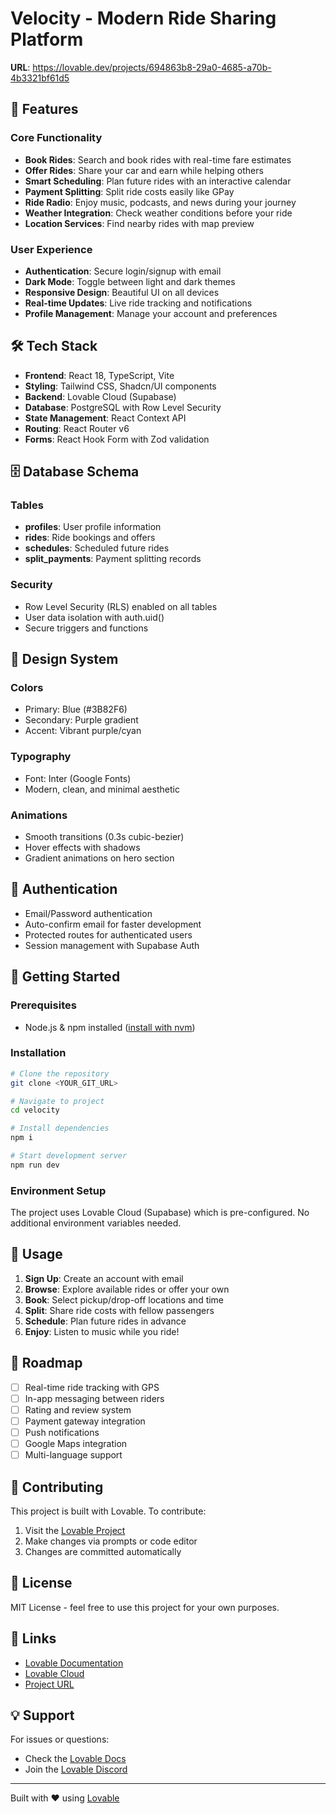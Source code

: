 # Velocity - Modern Ride Sharing Platform

**URL**: https://lovable.dev/projects/694863b8-29a0-4685-a70b-4b3321bf61d5

## 🚀 Features

### Core Functionality
- **Book Rides**: Search and book rides with real-time fare estimates
- **Offer Rides**: Share your car and earn while helping others
- **Smart Scheduling**: Plan future rides with an interactive calendar
- **Payment Splitting**: Split ride costs easily like GPay
- **Ride Radio**: Enjoy music, podcasts, and news during your journey
- **Weather Integration**: Check weather conditions before your ride
- **Location Services**: Find nearby rides with map preview

### User Experience
- **Authentication**: Secure login/signup with email
- **Dark Mode**: Toggle between light and dark themes
- **Responsive Design**: Beautiful UI on all devices
- **Real-time Updates**: Live ride tracking and notifications
- **Profile Management**: Manage your account and preferences

## 🛠 Tech Stack

- **Frontend**: React 18, TypeScript, Vite
- **Styling**: Tailwind CSS, Shadcn/UI components
- **Backend**: Lovable Cloud (Supabase)
- **Database**: PostgreSQL with Row Level Security
- **State Management**: React Context API
- **Routing**: React Router v6
- **Forms**: React Hook Form with Zod validation

## 🗄️ Database Schema

### Tables
- **profiles**: User profile information
- **rides**: Ride bookings and offers
- **schedules**: Scheduled future rides
- **split_payments**: Payment splitting records

### Security
- Row Level Security (RLS) enabled on all tables
- User data isolation with auth.uid()
- Secure triggers and functions

## 🎨 Design System

### Colors
- Primary: Blue (#3B82F6)
- Secondary: Purple gradient
- Accent: Vibrant purple/cyan

### Typography
- Font: Inter (Google Fonts)
- Modern, clean, and minimal aesthetic

### Animations
- Smooth transitions (0.3s cubic-bezier)
- Hover effects with shadows
- Gradient animations on hero section

## 🔐 Authentication

- Email/Password authentication
- Auto-confirm email for faster development
- Protected routes for authenticated users
- Session management with Supabase Auth

## 🚦 Getting Started

### Prerequisites
- Node.js & npm installed ([install with nvm](https://github.com/nvm-sh/nvm))

### Installation

```sh
# Clone the repository
git clone <YOUR_GIT_URL>

# Navigate to project
cd velocity

# Install dependencies
npm i

# Start development server
npm run dev
```

### Environment Setup
The project uses Lovable Cloud (Supabase) which is pre-configured. No additional environment variables needed.

## 📱 Usage

1. **Sign Up**: Create an account with email
2. **Browse**: Explore available rides or offer your own
3. **Book**: Select pickup/drop-off locations and time
4. **Split**: Share ride costs with fellow passengers
5. **Schedule**: Plan future rides in advance
6. **Enjoy**: Listen to music while you ride!

## 🎯 Roadmap

- [ ] Real-time ride tracking with GPS
- [ ] In-app messaging between riders
- [ ] Rating and review system
- [ ] Payment gateway integration
- [ ] Push notifications
- [ ] Google Maps integration
- [ ] Multi-language support

## 🤝 Contributing

This project is built with Lovable. To contribute:

1. Visit the [Lovable Project](https://lovable.dev/projects/694863b8-29a0-4685-a70b-4b3321bf61d5)
2. Make changes via prompts or code editor
3. Changes are committed automatically

## 📄 License

MIT License - feel free to use this project for your own purposes.

## 🔗 Links

- [Lovable Documentation](https://docs.lovable.dev/)
- [Lovable Cloud](https://docs.lovable.dev/features/cloud)
- [Project URL](https://lovable.dev/projects/694863b8-29a0-4685-a70b-4b3321bf61d5)

## 💡 Support

For issues or questions:
- Check the [Lovable Docs](https://docs.lovable.dev/)
- Join the [Lovable Discord](https://discord.com/channels/1119885301872070706/1280461670979993613)

---

Built with ❤️ using [Lovable](https://lovable.dev)
